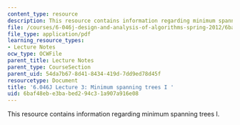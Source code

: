 ```yaml
---
content_type: resource
description: This resource contains information regarding minimum spanning trees I.
file: /courses/6-046j-design-and-analysis-of-algorithms-spring-2012/6baf48ebe3babed294c31a907a916e08_MIT6_046JS12_lec03.pdf
file_type: application/pdf
learning_resource_types:
- Lecture Notes
ocw_type: OCWFile
parent_title: Lecture Notes
parent_type: CourseSection
parent_uid: 54da7b67-8d41-8434-419d-7dd9ed78d45f
resourcetype: Document
title: '6.046J Lecture 3: Minimum spanning trees I '
uid: 6baf48eb-e3ba-bed2-94c3-1a907a916e08
---
```

This resource contains information regarding minimum spanning trees I.

